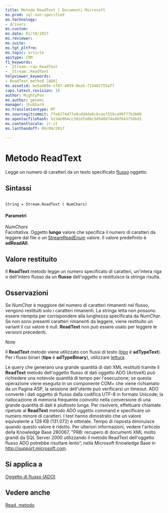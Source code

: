 ```yaml
---
title: Metodo ReadText | Documenti Microsoft
ms.prod: sql-non-specified
ms.technology:
- drivers
ms.custom: 
ms.date: 01/19/2017
ms.reviewer: 
ms.suite: 
ms.tgt_pltfrm: 
ms.topic: article
apitype: COM
f1_keywords:
- _Stream::raw_ReadText
- _Stream::ReadText
helpviewer_keywords:
- ReadText method [ADO]
ms.assetid: be5a409e-cf87-4859-9ea5-713401755a77
caps.latest.revision: 16
author: MightyPen
ms.author: genemi
manager: jhubbard
ms.translationtype: MT
ms.sourcegitcommit: f7e6274d77a9cdd4de6cbcaef559ca99f77b3608
ms.openlocfilehash: b134e064cc3d1dfa06c5d948d74e49f643756bd1
ms.contentlocale: it-it
ms.lasthandoff: 09/09/2017

---
```

# <a name="readtext-method"></a>Metodo ReadText
Legge un numero di caratteri da un testo specificato [flusso](../../../ado/reference/ado-api/stream-object-ado.md) oggetto.  
  
## <a name="syntax"></a>Sintassi  
  
```  
  
String = Stream.ReadText ( NumChars)  
```  
  
#### <a name="parameters"></a>Parametri  
 *NumChars*  
 Facoltativa. Oggetto **lungo** valore che specifica il numero di caratteri da leggere dal file o un [StreamReadEnum](../../../ado/reference/ado-api/streamreadenum.md) valore. Il valore predefinito è **adReadAll**.  
  
## <a name="return-value"></a>Valore restituito  
 Il **ReadText** metodo legge un numero specificato di caratteri, un'intera riga o dell'intero flusso da un **flusso** dell'oggetto e restituisce la stringa risulta.  
  
## <a name="remarks"></a>Osservazioni  
 Se *NumChar* è maggiore del numero di caratteri rimanenti nel flusso, vengono restituiti solo i caratteri rimanenti. La stringa letta non possono essere riempita per corrispondere alla lunghezza specificata da *NumChar*. Se non sono presenti caratteri rimanenti da leggere, viene restituito un variant il cui valore è null. **ReadText** non può essere usato per leggere le versioni precedenti.  
  
> [!NOTE]
>  Il **ReadText** metodo viene utilizzato con flussi di testo ([tipo](../../../ado/reference/ado-api/type-property-ado-stream.md) è **adTypeText**). Per i flussi binari (**tipo** è **adTypeBinary**), utilizzare [lettura](../../../ado/reference/ado-api/read-method.md).  
  
 Le query che generano una grande quantità di dati XML restituiti tramite il **ReadText** metodo dell'oggetto flusso di dati oggetto ADO (ActiveX) può richiedere una notevole quantità di tempo per l'esecuzione; se questa operazione viene eseguita in un componente COM+ che viene richiamato da un Pagina ASP, la sessione dell'utente può verificarsi un timeout. ADO converte i dati oggetto di flusso dalla codifica UTF-8 in formato Unicode; la riallocazione di memoria frequente coinvolto nella conversione di una grande quantità di dati è piuttosto lunga. Per risolvere, effettuare chiamate ripetute al **ReadText** metodo ADO oggetto command e specificare un numero minore di caratteri. I test hanno dimostrato che un valore equivalente a 128 KB (131.072) è ottimale. Tempo di risposta diminuisce quando questo valore è ridotto. Per ulteriori informazioni, vedere l'articolo della Knowledge Base 280067, "PRB: recupero di documenti XML molto grandi da SQL Server 2000 utilizzando il metodo ReadText dell'oggetto flusso ADO potrebbe risultare lento", nella Microsoft Knowledge Base in http://support.microsoft.com.  
  
## <a name="applies-to"></a>Si applica a  
 [Oggetto di flusso (ADO)](../../../ado/reference/ado-api/stream-object-ado.md)  
  
## <a name="see-also"></a>Vedere anche  
 [Read, metodo](../../../ado/reference/ado-api/read-method.md)
